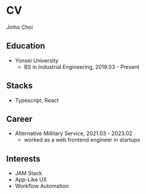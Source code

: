 # CV
Jinho Choi

## Education
- Yonsei University
  - BS in Industrial Engineering, 2019.03 - Present

## Stacks
- Typescript, React

## Career 
- Alternative Millitary Service, 2021.03 - 2023.02
  - worked as a web frontend engineer in startups

## Interests
- JAM Stack
- App-Like UX
- Workflow Automation
